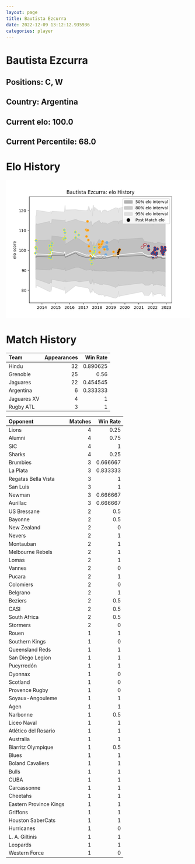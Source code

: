 ```yaml
---  
layout: page  
title: Bautista Ezcurra  
date: 2022-12-09 13:12:12.935936  
categories: player  
---
```

# Bautista Ezcurra

## Positions: C, W

## Country: Argentina

## Current elo: 100.0

## Current Percentile: 68.0

# Elo History


![elo history](history_BautistaEzcurra.png)
# Match History


| Team        |   Appearances |   Win Rate |
|:------------|--------------:|-----------:|
| Hindu       |            32 |   0.890625 |
| Grenoble    |            25 |   0.56     |
| Jaguares    |            22 |   0.454545 |
| Argentina   |             6 |   0.333333 |
| Jaguares XV |             4 |   1        |
| Rugby ATL   |             3 |   1        |

| Opponent               |   Matches |   Win Rate |
|:-----------------------|----------:|-----------:|
| Lions                  |         4 |   0.25     |
| Alumni                 |         4 |   0.75     |
| SIC                    |         4 |   1        |
| Sharks                 |         4 |   0.25     |
| Brumbies               |         3 |   0.666667 |
| La Plata               |         3 |   0.833333 |
| Regatas Bella Vista    |         3 |   1        |
| San Luis               |         3 |   1        |
| Newman                 |         3 |   0.666667 |
| Aurillac               |         3 |   0.666667 |
| US Bressane            |         2 |   0.5      |
| Bayonne                |         2 |   0.5      |
| New Zealand            |         2 |   0        |
| Nevers                 |         2 |   1        |
| Montauban              |         2 |   1        |
| Melbourne Rebels       |         2 |   1        |
| Lomas                  |         2 |   1        |
| Vannes                 |         2 |   0        |
| Pucara                 |         2 |   1        |
| Colomiers              |         2 |   0        |
| Belgrano               |         2 |   1        |
| Beziers                |         2 |   0.5      |
| CASI                   |         2 |   0.5      |
| South Africa           |         2 |   0.5      |
| Stormers               |         2 |   0        |
| Rouen                  |         1 |   1        |
| Southern Kings         |         1 |   0        |
| Queensland Reds        |         1 |   1        |
| San Diego Legion       |         1 |   1        |
| Pueyrredón             |         1 |   1        |
| Oyonnax                |         1 |   0        |
| Scotland               |         1 |   0        |
| Provence Rugby         |         1 |   0        |
| Soyaux-Angouleme       |         1 |   1        |
| Agen                   |         1 |   1        |
| Narbonne               |         1 |   0.5      |
| Liceo Naval            |         1 |   1        |
| Atlético del Rosario   |         1 |   1        |
| Australia              |         1 |   1        |
| Biarritz Olympique     |         1 |   0.5      |
| Blues                  |         1 |   1        |
| Boland Cavaliers       |         1 |   1        |
| Bulls                  |         1 |   1        |
| CUBA                   |         1 |   1        |
| Carcassonne            |         1 |   1        |
| Cheetahs               |         1 |   1        |
| Eastern Province Kings |         1 |   1        |
| Griffons               |         1 |   1        |
| Houston SaberCats      |         1 |   1        |
| Hurricanes             |         1 |   0        |
| L. A. Giltinis         |         1 |   1        |
| Leopards               |         1 |   1        |
| Western Force          |         1 |   0        |